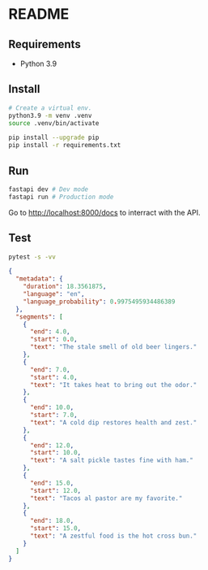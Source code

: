 # README

## Requirements

- Python 3.9

## Install

```bash
# Create a virtual env.
python3.9 -m venv .venv
source .venv/bin/activate

pip install --upgrade pip
pip install -r requirements.txt
```

## Run

```bash
fastapi dev # Dev mode
fastapi run # Production mode
```

Go to <http://localhost:8000/docs> to interract with the API.

## Test

```bash
pytest -s -vv
```

```json
{
  "metadata": {
    "duration": 18.3561875,
    "language": "en",
    "language_probability": 0.9975495934486389
  },
  "segments": [
    {
      "end": 4.0,
      "start": 0.0,
      "text": "The stale smell of old beer lingers."
    },
    {
      "end": 7.0,
      "start": 4.0,
      "text": "It takes heat to bring out the odor."
    },
    {
      "end": 10.0,
      "start": 7.0,
      "text": "A cold dip restores health and zest."
    },
    {
      "end": 12.0,
      "start": 10.0,
      "text": "A salt pickle tastes fine with ham."
    },
    {
      "end": 15.0,
      "start": 12.0,
      "text": "Tacos al pastor are my favorite."
    },
    {
      "end": 18.0,
      "start": 15.0,
      "text": "A zestful food is the hot cross bun."
    }
  ]
}
```
